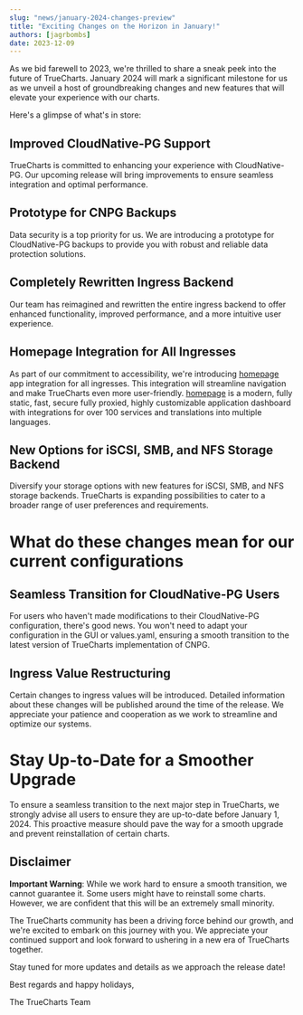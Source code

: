 ```yaml
---
slug: "news/january-2024-changes-preview"
title: "Exciting Changes on the Horizon in January!"
authors: [jagrbombs]
date: 2023-12-09
---
```


As we bid farewell to 2023, we're thrilled to share a sneak peek into the future of TrueCharts. January 2024 will mark a significant milestone for us as we unveil a host of groundbreaking changes and new features that will elevate your experience with our charts.

Here's a glimpse of what's in store:

## Improved CloudNative-PG Support

TrueCharts is committed to enhancing your experience with CloudNative-PG. Our upcoming release will bring improvements to ensure seamless integration and optimal performance.

## Prototype for CNPG Backups

Data security is a top priority for us. We are introducing a prototype for CloudNative-PG backups to provide you with robust and reliable data protection solutions.

## Completely Rewritten Ingress Backend

Our team has reimagined and rewritten the entire ingress backend to offer enhanced functionality, improved performance, and a more intuitive user experience.

## Homepage Integration for All Ingresses

As part of our commitment to accessibility, we're introducing [homepage](https://gethomepage.dev/) app integration for all ingresses. This integration will streamline navigation and make TrueCharts even more user-friendly. [homepage](https://gethomepage.dev) is a modern, fully static, fast, secure fully proxied, highly customizable application dashboard with integrations for over 100 services and translations into multiple languages.

## New Options for iSCSI, SMB, and NFS Storage Backend

Diversify your storage options with new features for iSCSI, SMB, and NFS storage backends. TrueCharts is expanding possibilities to cater to a broader range of user preferences and requirements.

# What do these changes mean for our current configurations

## Seamless Transition for CloudNative-PG Users

For users who haven't made modifications to their CloudNative-PG configuration, there's good news. You won't need to adapt your configuration in the GUI or values.yaml, ensuring a smooth transition to the latest version of TrueCharts implementation of CNPG.

## Ingress Value Restructuring

Certain changes to ingress values will be introduced. Detailed information about these changes will be published around the time of the release. We appreciate your patience and cooperation as we work to streamline and optimize our systems.

# Stay Up-to-Date for a Smoother Upgrade

To ensure a seamless transition to the next major step in TrueCharts, we strongly advise all users to ensure they are up-to-date before January 1, 2024. This proactive measure should pave the way for a smooth upgrade and prevent reinstallation of certain charts.

## Disclaimer

**Important Warning**: While we work hard to ensure a smooth transition, we cannot guarantee it. Some users might have to reinstall some charts. However, we are confident that this will be an extremely small minority.

The TrueCharts community has been a driving force behind our growth, and we're excited to embark on this journey with you. We appreciate your continued support and look forward to ushering in a new era of TrueCharts together.

Stay tuned for more updates and details as we approach the release date!

Best regards and happy holidays,

The TrueCharts Team
